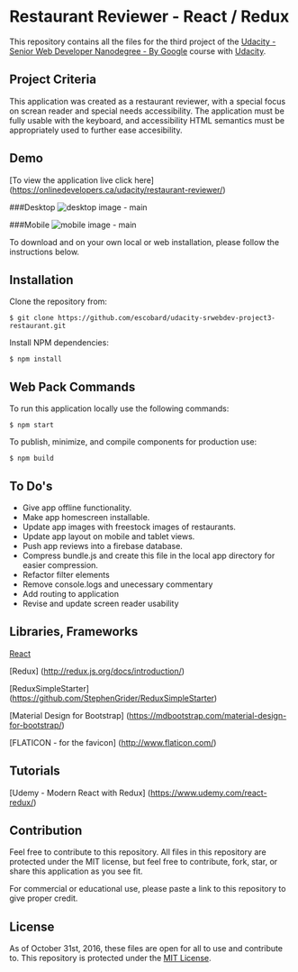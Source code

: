 # Restaurant Reviewer - React / Redux

This repository contains all the files for the third project of the [Udacity - Senior Web Developer Nanodegree - By Google](https://www.udacity.com/course/senior-web-developer-nanodegree-by-google--nd802) course with [Udacity](https://www.udacity.com/). 

## Project Criteria
This application was created as a restaurant reviewer, with a special focus on screan reader and special needs accessibility. The application must be fully usable with the keyboard, and accessibility HTML semantics must be appropriately used to further ease accesibility.

## Demo
[To view the application live click here] (https://onlinedevelopers.ca/udacity/restaurant-reviewer/)

###Desktop
![desktop image - main](https://onlinedevelopers.ca/udacity/restaurant-reviewer/img/read-me/Udacity-project-3-demo-1.jpg)

###Mobile
![mobile image - main](https://onlinedevelopers.ca/udacity/restaurant-reviewer/img/read-me/Udacity-project-3-demo-3.jpg)

To download and on your own local or web installation, please follow the instructions below.

## Installation

Clone the repository from: 
```
$ git clone https://github.com/escobard/udacity-srwebdev-project3-restaurant.git
```

Install NPM dependencies:
```
$ npm install
```

## Web Pack Commands

To run this application locally use the following commands:

```
$ npm start
```

To publish, minimize, and compile components for production use:

```
$ npm build
```

## To Do's
- Give app offline functionality.
- Make app homescreen installable.
- Update app images with freestock images of restaurants.
- Update app layout on mobile and tablet views.
- Push app reviews into a firebase database.
- Compress bundle.js and create this file in the local app directory for easier compression.
- Refactor filter elements
- Remove console.logs and unecessary commentary
- Add routing to application
- Revise and update screen reader usability

## Libraries, Frameworks

[React](https://facebook.github.io/react/)

[Redux] (http://redux.js.org/docs/introduction/)

[ReduxSimpleStarter] (https://github.com/StephenGrider/ReduxSimpleStarter)

[Material Design for Bootstrap] (https://mdbootstrap.com/material-design-for-bootstrap/)

[FLATICON - for the favicon] (http://www.flaticon.com/)

##  Tutorials

[Udemy - Modern React with Redux] (https://www.udemy.com/react-redux/)


## Contribution

Feel free to contribute to this repository. All files in this repository are protected under the MIT license, but feel free to contribute, fork, star, or share this application as you see fit.

For commercial or educational use, please paste a link to this repository to give proper credit.

## License
As of October 31st, 2016, these files are open for all to use and contribute to. This repository is protected under the [MIT License](http://choosealicense.com/licenses/mit/).